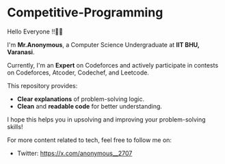 # Competitive-Programming

Hello Everyone !!👋👋

I'm **Mr.Anonymous**, a Computer Science Undergraduate at **IIT BHU, Varanasi**.

Currently, I'm an **Expert** on Codeforces and actively participate in contests on Codeforces, Atcoder, Codechef, and Leetcode.

This repository provides:

- **Clear explanations** of problem-solving logic.
- **Clean** and **readable code** for better understanding.

I hope this helps you in upsolving and improving your problem-solving skills!

For more content related to tech, feel free to follow me on:
- Twitter:  https://x.com/anonymous__2707
